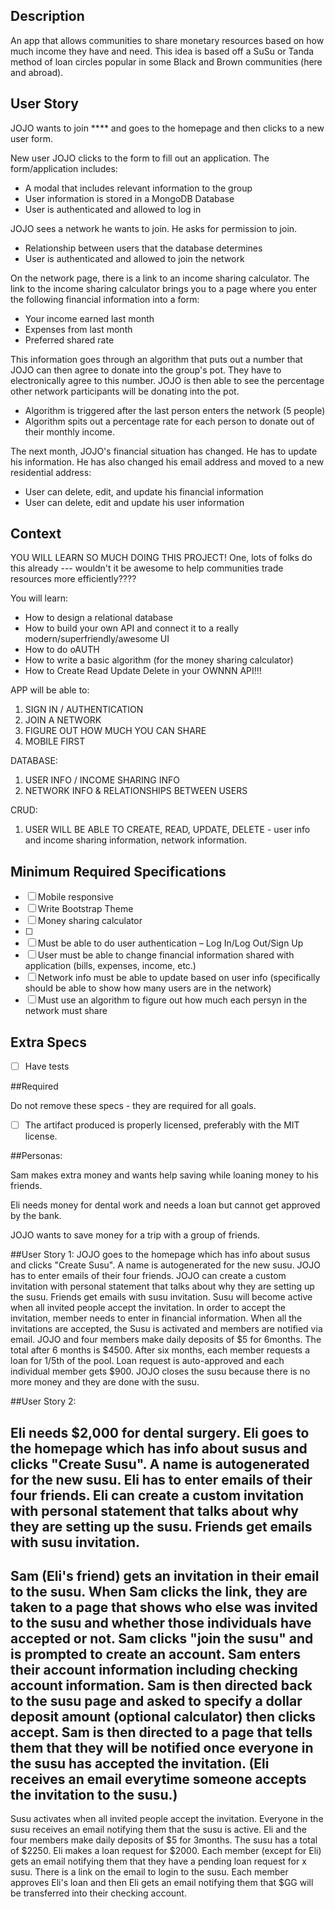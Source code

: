 ## Description

An app that allows communities to share monetary resources based on how much income they have and need. This idea is based off a SuSu or Tanda method of loan circles popular in some Black and Brown communities (here and abroad).

## User Story

JOJO wants to join **** and goes to the homepage and then clicks to a new user form. 

New user JOJO clicks to the form to fill out an application. The form/application includes: 
- A modal that includes relevant information to the group
- User information is stored in a MongoDB Database
- User is authenticated and allowed to log in

JOJO sees a network he wants to join. He asks for permission to join.
- Relationship between users that the database determines
- User is authenticated and allowed to join the network

On the network page, there is a link to an income sharing calculator. The link to the income sharing calculator brings you to a page where you enter the following financial information into a form:
- Your income earned last month 
- Expenses from last month
- Preferred shared rate

This information goes through an algorithm that puts out a number that JOJO can then agree to donate into the group's pot. They have to electronically agree to this number. JOJO is then able to see the percentage other network participants will be donating into the pot.
- Algorithm is triggered after the last person enters the network (5 people)
- Algorithm spits out a percentage rate for each person to donate out of their monthly income.

The next month, JOJO's financial situation has changed. He has to update his information. He has also changed his email address and moved to a new residential address:
- User can delete, edit, and update his financial information
- User can delete, edit and update his user information

## Context 
YOU WILL LEARN SO MUCH DOING THIS PROJECT!
One, lots of folks do this already --- wouldn't it be awesome to help communities trade resources more efficiently????

You will learn:
- How to design a relational database
- How to build your own API and connect it to a really modern/superfriendly/awesome UI
- How to do oAUTH 
- How to write a basic algorithm (for the money sharing calculator)
- How to Create Read Update Delete in your OWNNN API!!!


APP will be able to:
1. SIGN IN / AUTHENTICATION
2. JOIN A NETWORK
3. FIGURE OUT HOW MUCH YOU CAN SHARE
4. MOBILE FIRST

DATABASE:
1. USER INFO / INCOME SHARING INFO
2. NETWORK INFO & RELATIONSHIPS BETWEEN USERS

CRUD:
1. USER WILL BE ABLE TO CREATE, READ, UPDATE, DELETE - user info and income sharing information, network information.

## Minimum Required Specifications

- [ ] Mobile responsive 
- [ ] Write Bootstrap Theme  
- [ ] Money sharing calculator 
- [ ] 
- [ ] Must be able to do user authentication – Log In/Log Out/Sign Up
- [ ] User must be able to change financial information shared with application (bills, expenses, income, etc.)
- [ ] Network info must be able to update based on user info (specifically should be able to show how many users are in the network)
- [ ] Must use an algorithm to figure out how much each persyn in the network must share 

## Extra Specs 

- [ ] Have tests

 

##Required

Do not remove these specs - they are required for all goals.

- [ ] The artifact produced is properly licensed, preferably with the MIT license.
 
##Personas:

Sam makes extra money and wants help saving while loaning money to his friends.

Eli needs money for dental work and needs a loan but cannot get approved by the bank.

JOJO wants to save money for a trip with a group of friends. 

##User Story 1:
JOJO goes to the homepage which has info about susus and clicks "Create Susu".
A name is autogenerated for the new susu.
JOJO has to enter emails of their four friends.
JOJO can create a custom invitation with personal statement that talks about why they are setting up the susu.
Friends get emails with susu invitation.
Susu will become active when all invited people accept the invitation.
In order to accept the invitation, member needs to enter in financial information.
When all the invitations are accepted, the Susu is activated and members are notified via email.
JOJO and four members make daily deposits of $5 for 6months. The total after 6 months is $4500.
After six months, each member requests a loan for 1/5th of the pool.
Loan request is auto-approved and each individual member gets $900.
JOJO closes the susu because there is no more money and they are done with the susu. 

##User Story 2:

Eli needs $2,000 for dental surgery.
Eli goes to the homepage which has info about susus and clicks "Create Susu".
A name is autogenerated for the new susu.
Eli has to enter emails of their four friends. 
Eli can create a custom invitation with personal statement that talks about why they are setting up the susu.
Friends get emails with susu invitation. 
------------
Sam (Eli's friend) gets an invitation in their email to the susu. 
When Sam clicks the link, they are taken to a page that shows who else was invited to the susu and whether those individuals have accepted or not. 
Sam clicks "join the susu" and is prompted to create an account. Sam enters their account information including checking account information. 
Sam is then directed back to the susu page and asked to specify a dollar deposit amount (optional calculator) then clicks accept.
Sam is then directed to a page that tells them that they will be notified once everyone in the susu has accepted the invitation. (Eli receives an email everytime someone accepts the invitation to the susu.) 
-------------
Susu activates when all invited people accept the invitation.
Everyone in the susu receives an email notifying them that the susu is active.
Eli and the four members make daily deposits of $5 for 3months. The susu has a total of $2250.
Eli makes a loan request for $2000.
Each member (except for Eli) gets an email notifying them that they have a pending loan request for x susu. There is a link on the email to login to the susu. 
Each member approves Eli's loan and then Eli gets an email notifying them that $GG will be transferred into their checking account. 















